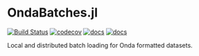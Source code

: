 # OndaBatches.jl

[![Build Status](https://github.com/beacon-biosignals/OndaBatches.jl/actions/workflows/CI.yml/badge.svg?branch=main)](https://github.com/beacon-biosignals/OndaBatches.jl/actions/workflows/CI.yml?query=branch%3Amain)
[![codecov](https://codecov.io/gh/beacon-biosignals/OndaBatches.jl/branch/main/graph/badge.svg?token=2bGE9qkYPj)](https://codecov.io/gh/beacon-biosignals/OndaBatches.jl)
[![docs](https://img.shields.io/badge/docs-stable-blue.svg)](https://redesigned-robot-7482cf99.pages.github.io/stable)
[![docs](https://img.shields.io/badge/docs-dev-blue.svg)](https://redesigned-robot-7482cf99.pages.github.io/dev)

Local and distributed batch loading for Onda formatted datasets.
